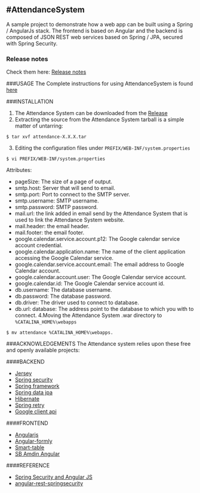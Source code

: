 #AttendanceSystem
---

A sample project to demonstrate how a web app can be built using a Spring / AngularJs stack. The frontend is based on Angular and the backend is composed of JSON REST web services based on Spring / JPA, secured with Spring Security.

### Release notes
Check them here: [Release notes](https://github.com/infinitiessoft/AttendenceSystem/blob/master/RELEASENOTES.md)

###USAGE
The Complete instructions for using AttendanceSystem is found [here](http://infinitiessoft.github.io/AttendenceSystem/)

###INSTALLATION
1. The Attendance System can be downloaded from the [Release](https://github.com/infinitiessoft/AttendenceSystem/releases)
2. Extracting the source from the Attendance System tarball is a simple matter of untarring:
```
$ tar xvf attendance-X.X.X.tar
```
3. Editing the configuration files under `PREFIX/WEB-INF/system.properties`
```
$ vi PREFIX/WEB-INF/system.properties
```
Attributes:
- pageSize: The size of a page of output.
- smtp.host: Server that will send to email.
- smtp.port: Port to connect to the SMTP server.
- smtp.username: SMTP username. 
- smtp.password: SMTP password.
- mail.url: the link added in email send by the Attendance System that is used to link the Attendance System website.
- mail.header: the email header.
- mail.footer: the email footer.
- google.calendar.service.account.p12: The Google calendar service account credential.
- google.calendar.application.name: The name of the client application accessing the Google Calendar service.
- google.calendar.service.account.email: The email address to Google Calendar account.
- google.calendar.account.user: The Google Calendar service account.
- google.calendar.id: The Google Calendar service account id.
- db.username: The database username.
- db.password: The database password.
- db.driver: The driver used to connect to database.
- db.url: database: The address point to the database to which you with to connect.
4.Moving the Attendance System .war directory to `%CATALINA_HOME%\webapps`
```
$ mv attendance %CATALINA_HOME%\webapps.
```


###ACKNOWLEDGEMENTS
The Attendance system relies upon these free and openly available projects:

####BACKEND
- [Jersey](https://jersey.java.net/)
- [Spring security](http://projects.spring.io/spring-security/)
- [Spring framework](https://projects.spring.io/spring-framework/)
- [Spring data jpa](http://projects.spring.io/spring-data-jpa/)
- [Hibernate](http://hibernate.org/orm/)
- [Spring retry](https://github.com/spring-projects/spring-retry)
- [Google client api](https://developers.google.com/api-client-library/java/)

####FRONTEND
- [Angularjs](https://angularjs.org/)
- [Angular-formly](http://angular-formly.com/)
- [Smart-table](http://lorenzofox3.github.io/smart-table-website/)
- [SB Amdin Angular](http://startangular.com/product/sb-admin-angular-theme/)

####REFERENCE
- [Spring Security and Angular JS](https://spring.io/guides/tutorials/spring-security-and-angular-js/)
- [angular-rest-springsecurity](https://github.com/philipsorst/angular-rest-springsecurity)


